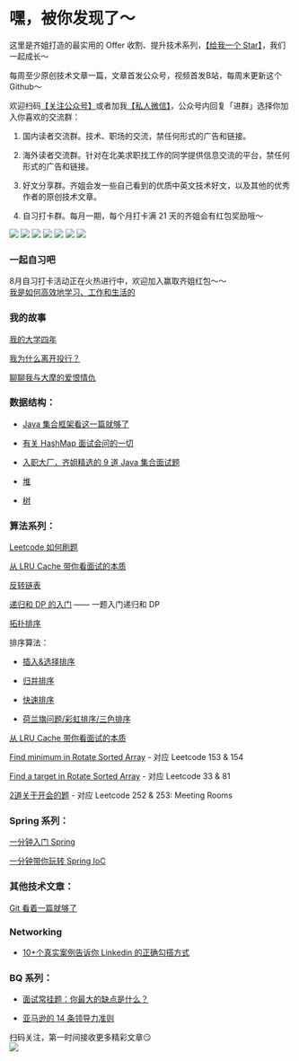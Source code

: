 # 嘿，被你发现了～

这里是齐姐打造的最实用的 Offer 收割、提升技术系列，[【给我一个 Star】](https://github.com/huiqit/SheIsSDEatNYC)，我们一起成长～  

每周至少原创技术文章一篇，文章首发公众号，视频首发B站，每周末更新这个 Github～  

欢迎扫码[【关注公众号】](#公众号)或者加我[【私人微信】](#公众号)，公众号内回复「进群」选择你加入你喜欢的交流群：

1. 国内读者交流群。技术、职场的交流，禁任何形式的广告和链接。

2. 海外读者交流群。针对在北美求职找工作的同学提供信息交流的平台，禁任何形式的广告和链接。

3. 好文分享群。齐姐会发一些自己看到的优质中英文技术好文，以及其他的优秀作者的原创技术文章。

4. 自习打卡群。每月一期，每个月打卡满 21 天的齐姐会有红包奖励哦～


[![](https://img.shields.io/badge/公众号-码农田小齐-brightgreen)](#公众号)
[![](https://img.shields.io/badge/Wechat-私人微信-red)](#微信)
[![](https://img.shields.io/badge/哔哩哔哩-B站-ff69b4)](https://space.bilibili.com/494413969)
[![](https://img.shields.io/badge/Youtube-油管-ff69b4)](https://www.youtube.com/channel/UCs9h4-b9r6yR1zl4yf6lCmQ)
[![](https://img.shields.io/badge/掘金-juejin-9cf)](https://juejin.im/user/5e8b95d0e51d4546fa452087/posts)
[![](https://img.shields.io/badge/思否-segmentfault-ff69b4)](https://segmentfault.com/u/xiaoqibenqi/articles)
[![](https://img.shields.io/badge/记得给我-Star-success)](https://github.com/huiqit/SheIsSDEatNYC)

### 一起自习吧  

8月自习打卡活动正在火热进行中，欢迎加入赢取齐姐红包～～  
[我是如何高效地学习、工作和生活的](https://t.1yb.co/3p0L)  


### 我的故事  

[我的大学四年](https://t.1yb.co/3p0O)    

[我为什么离开投行？](https://t.1yb.co/3p0H)  

[聊聊我与大摩的爱恨情仇](https://t.1yb.co/3p0F)


### 数据结构：

- [Java 集合框架看这一篇就够了](https://t.1yb.co/3p0G)  
- [有关 HashMap 面试会问的一切](http://mp.weixin.qq.com/s?__biz=MzIzNDQ3MzgxMw==&mid=100000171&idx=1&sn=4e38e67791f3f67e15aea2e666f6d308&chksm=68f491915f831887f943356c45dac6c8ebacd1bef31432d0aec509ec3a3b835fe0c1f5c5cc4a#rd)
- [入职大厂，齐姐精选的 9 道 Java 集合面试题](https://t.1yb.co/3p0K)  

- [堆](https://t.1yb.co/3p0I)  

- [树](https://t.1yb.co/3p0J)  

### 算法系列：

[Leetcode 如何刷题](https://t.1yb.co/3p0R)  

[从 LRU Cache 带你看面试的本质](https://t.1yb.co/3p0S)  

[反转链表](https://t.1yb.co/3p0Q)

[递归和 DP 的入门](http://mp.weixin.qq.com/s?__biz=MzIzNDQ3MzgxMw==&mid=100000222&idx=1&sn=2882975d5ed764368ba09d352a1c3c36&chksm=68f491e45f8318f2140d980c6b73b1318e3ef8be31194f4cf3bce054bfe93dc433dcb19be2a9#rd) —— 一题入门递归和 DP  

[拓扑排序](http://mp.weixin.qq.com/s?__biz=MzIzNDQ3MzgxMw==&mid=100000183&idx=1&sn=09ea301acf7dd74656e9c78bea03f674&chksm=68f4918d5f83189ba10a3a5f845d16e95b95c48cec684b06e2ad6c313f35f2a4e2531bd9d8d7#rd) 

排序算法：  

  - [插入&选择排序](http://mp.weixin.qq.com/s?__biz=MzIzNDQ3MzgxMw==&mid=100000660&idx=1&sn=c4bb44f5700e304bce10d43943a2f50f&chksm=68f493ae5f831ab8b7fa7fbca4265226248ac6c412f24cad6c9ee6035ec4d5c56cdcc550edac#rd)

  - [归并排序](http://mp.weixin.qq.com/s?__biz=MzIzNDQ3MzgxMw==&mid=100000707&idx=1&sn=1451c045270ba5278d121df641547603&chksm=68f493f95f831aefb881f53f81299eed19c20ea22f36e110baf1620a8f1eedea7c89b3723815#rd)

  - [快速排序](http://mp.weixin.qq.com/s?__biz=MzIzNDQ3MzgxMw==&mid=100000886&idx=1&sn=a6121c5eb2031646012fa434aee5f883&chksm=68f4944c5f831d5a3e49c3e6c1314a21d4658886ce3e4e72f0be8a5532514851418a1d3f4ccd#rd)

  - [荷兰旗问题/彩虹排序/三色排序](http://mp.weixin.qq.com/s?__biz=MzIzNDQ3MzgxMw==&mid=100000907&idx=1&sn=a1edaefa4e6ccf82ecaa9f95a32d14ab&chksm=68f494b15f831da77f86042e4e560461a620def40f6ff8172a6ae778a210ab0385113d2f3a91#rd) 

[从 LRU Cache 带你看面试的本质](http://mp.weixin.qq.com/s?__biz=MzIzNDQ3MzgxMw==&mid=100000273&idx=1&sn=fc87f93667fbc08138dedf987ef6a04a&chksm=68f4922b5f831b3de72d4a1f043193557eca52f81ac40c5d29db72919ffea0979a05d9481a7b#rd)   


[Find minimum in Rotate Sorted Array](http://mp.weixin.qq.com/s?__biz=MzU5NzMzNDkxNw==&mid=100000055&idx=1&sn=2b8f9f6ea5740e2af0ffaaafffea9be1&chksm=7e544fdd4923c6cb1daa0f4ad7020cb7a99d381711708b2a76837b4685e9158228047a63b857#rd) - 对应 Leetcode 153 & 154     

[Find a target in Rotate Sorted Array](
http://mp.weixin.qq.com/s?__biz=MzU5NzMzNDkxNw==&mid=100000069&idx=1&sn=a4bf5b7e7a56585bb9c142363d819566&chksm=7e544faf4923c6b908402bb9559f94cad1b1de6620a4f218068d8c8d7bb57174b104cfbefb7a#rd) - 对应 Leetcode 33 & 81  

[2道关于开会的题](http://mp.weixin.qq.com/s?__biz=MzU5NzMzNDkxNw==&mid=100000088&idx=1&sn=464ddc7e3e1558a198a6c13b4b720db3&chksm=7e544fb24923c6a4283374504f035ea55f7274b7111db9458ea21153303a93080c57d5097258#rd) - 对应 Leetcode 252 & 253: Meeting Rooms  

### Spring 系列：  

[一分钟入门 Spring](https://juejin.im/post/5e8cdfa76fb9a03c947cca6e)  

[一分钟带你玩转 Spring IoC](https://juejin.im/post/5ea0b0bdf265da47cc02a37f)  


### 其他技术文章：  

[Git 看着一篇就够了](https://t.1yb.co/3p0P)  


### Networking

- [10+个真实案例告诉你 Linkedin 的正确勾搭方式](http://mp.weixin.qq.com/s?__biz=MzIzNDQ3MzgxMw==&mid=100001156&idx=1&sn=5722dbaaa7db91ba888dfdebb1fd2051&chksm=68f495be5f831ca8638367f32a7352596120570e8ba7355d131475d5dee097c2241d7d22ac94#rd)

### BQ 系列：

- [面试常挂题：你最大的缺点是什么？](http://mp.weixin.qq.com/s?__biz=MzIzNDQ3MzgxMw==&mid=100001078&idx=1&sn=e62b79ef90dbeb6a511cde598e1a18f4&chksm=68f4950c5f831c1a38dcc91562a7c0514f810836c28ca5395b3062fb810e5a19cd33df8f32ff#rd)

- [亚马逊的 14 条领导力准则](https://t.1yb.co/3p0N)   



扫码关注，第一时间接收更多精彩文章:smirk:   
<a name="公众号"></a>
![](https://github.com/huiqit/Pictures/blob/master/%E6%BC%AB%E7%94%BB5.gif)

